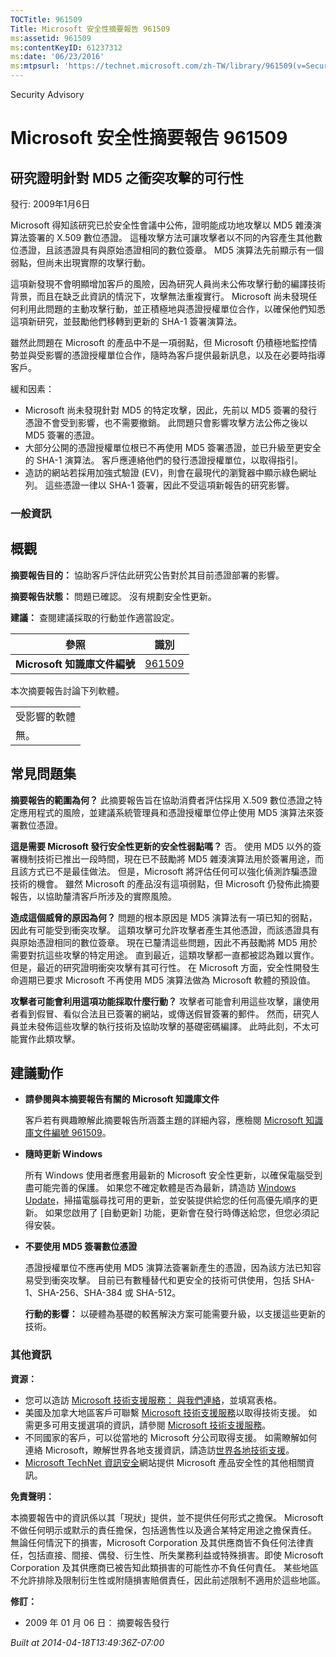 ```yaml
---
TOCTitle: 961509
Title: Microsoft 安全性摘要報告 961509
ms:assetid: 961509
ms:contentKeyID: 61237312
ms:date: '06/23/2016'
ms:mtpsurl: 'https://technet.microsoft.com/zh-TW/library/961509(v=Security.10)'
---
```


Security Advisory

Microsoft 安全性摘要報告 961509
===============================

研究證明針對 MD5 之衝突攻擊的可行性
-----------------------------------

發行: 2009年1月6日

Microsoft 得知該研究已於安全性會議中公佈，證明能成功地攻擊以 MD5 雜湊演算法簽署的 X.509 數位憑證。 這種攻擊方法可讓攻擊者以不同的內容產生其他數位憑證，且該憑證具有與原始憑證相同的數位簽章。 MD5 演算法先前顯示有一個弱點，但尚未出現實際的攻擊行動。

這項新發現不會明顯增加客戶的風險，因為研究人員尚未公佈攻擊行動的編譯技術背景，而且在缺乏此資訊的情況下，攻擊無法重複實行。 Microsoft 尚未發現任何利用此問題的主動攻擊行動，並正積極地與憑證授權單位合作，以確保他們知悉這項新研究，並鼓勵他們移轉到更新的 SHA-1 簽署演算法。

雖然此問題在 Microsoft 的產品中不是一項弱點，但 Microsoft 仍積極地監控情勢並與受影響的憑證授權單位合作，隨時為客戶提供最新訊息，以及在必要時指導客戶。

緩和因素：

-   Microsoft 尚未發現針對 MD5 的特定攻擊，因此，先前以 MD5 簽署的發行憑證不會受到影響，也不需要撤銷。 此問題只會影響攻擊方法公佈之後以 MD5 簽署的憑證。
-   大部分公開的憑證授權單位根已不再使用 MD5 簽署憑證，並已升級至更安全的 SHA-1 演算法。 客戶應連絡他們的發行憑證授權單位，以取得指引。
-   造訪的網站若採用加強式驗證 (EV)，則會在最現代的瀏覽器中顯示綠色網址列。 這些憑證一律以 SHA-1 簽署，因此不受這項新報告的研究影響。

### 一般資訊

概觀
----

<span></span>
**摘要報告目的：** 協助客戶評估此研究公告對於其目前憑證部署的影響。

**摘要報告狀態：** 問題已確認。 沒有規劃安全性更新。

**建議：** 查閱建議採取的行動並作適當設定。

| 參照                         | 識別                                             |
|------------------------------|--------------------------------------------------|
| **Microsoft 知識庫文件編號** | [961509](http://support.microsoft.com/kb/961509) |

本次摘要報告討論下列軟體。

|              |
|--------------|
| 受影響的軟體 |
| 無。         |

常見問題集
----------

<span></span>
**摘要報告的範圍為何？**
此摘要報告旨在協助消費者評估採用 X.509 數位憑證之特定應用程式的風險，並建議系統管理員和憑證授權單位停止使用 MD5 演算法來簽署數位憑證。

**這是需要 Microsoft 發行安全性更新的安全性弱點嗎？**
否。 使用 MD5 以外的簽署機制技術已推出一段時間，現在已不鼓勵將 MD5 雜湊演算法用於簽署用途，而且該方式已不是最佳做法。 但是，Microsoft 將評估任何可以強化偵測詐騙憑證技術的機會。 雖然 Microsoft 的產品沒有這項弱點，但 Microsoft 仍發佈此摘要報告，以協助釐清客戶所涉及的實際風險。

**造成這個威脅的原因為何？**
問題的根本原因是 MD5 演算法有一項已知的弱點，因此有可能受到衝突攻擊。 這類攻擊可允許攻擊者產生其他憑證，而該憑證具有與原始憑證相同的數位簽章。 現在已釐清這些問題，因此不再鼓勵將 MD5 用於需要對抗這些攻擊的特定用途。 直到最近，這類攻擊都一直都被認為難以實作。 但是，最近的研究證明衝突攻擊有其可行性。 在 Microsoft 方面，安全性開發生命週期已要求 Microsoft 不再使用 MD5 演算法做為 Microsoft 軟體的預設值。

**攻擊者可能會利用這項功能採取什麼行動？**
攻擊者可能會利用這些攻擊，讓使用者看到假冒、看似合法且已簽署的網站，或傳送假冒簽署的郵件。 然而，研究人員並未發佈這些攻擊的執行技術及協助攻擊的基礎密碼編譯。 此時此刻，不太可能實作此類攻擊。

建議動作
--------

<span></span>
-   **請參閱與本摘要報告有關的 Microsoft 知識庫文件**

    客戶若有興趣瞭解此摘要報告所涵蓋主題的詳細內容，應檢閱 [Microsoft 知識庫文件編號 961509](http://support.microsoft.com/kb/961509)。

-   **隨時更新 Windows**

    所有 Windows 使用者應套用最新的 Microsoft 安全性更新，以確保電腦受到盡可能完善的保護。 如果您不確定軟體是否為最新，請造訪 [Windows Update](http://windowsupdate.microsoft.com/)，掃描電腦尋找可用的更新，並安裝提供給您的任何高優先順序的更新。 如果您啟用了 \[自動更新\] 功能，更新會在發行時傳送給您，但您必須記得安裝。

-   **不要使用 MD5 簽署數位憑證**

    憑證授權單位不應再使用 MD5 演算法簽署新產生的憑證，因為該方法已知容易受到衝突攻擊。 目前已有數種替代和更安全的技術可供使用，包括 SHA-1、SHA-256、SHA-384 或 SHA-512。

    **行動的影響：** 以硬體為基礎的較舊解決方案可能需要升級，以支援這些更新的技術。

### 其他資訊

**資源：**

-   您可以造訪 [Microsoft 技術支援服務： 與我們連絡](https://support.microsoft.com/common/survey.aspx?scid=sw;en;1257&amp;showpage=1&amp;ws=technet&amp;sd=tech)，並填寫表格。
-   美國及加拿大地區客戶可聯繫 [Microsoft 技術支援服務](http://go.microsoft.com/fwlink/?linkid=21131)以取得技術支援。 如需更多可用支援選項的資訊，請參閱 [Microsoft 技術支援服務](http://support.microsoft.com/)。
-   不同國家的客戶，可以從當地的 Microsoft 分公司取得支援。 如需瞭解如何連絡 Microsoft，瞭解世界各地支援資訊，請造訪[世界各地技術支援](http://go.microsoft.com/fwlink/?linkid=21155)。
-   [Microsoft TechNet 資訊安全](http://www.microsoft.com/taiwan/technet/security/default.mspx)網站提供 Microsoft 產品安全性的其他相關資訊。

**免責聲明：**

本摘要報告中的資訊係以其「現狀」提供，並不提供任何形式之擔保。 Microsoft 不做任何明示或默示的責任擔保，包括適售性以及適合某特定用途之擔保責任。 無論任何情況下的損害，Microsoft Corporation 及其供應商皆不負任何法律責任，包括直接、間接、偶發、衍生性、所失業務利益或特殊損害。即使 Microsoft Corporation 及其供應商已被告知此類損害的可能性亦不負任何責任。 某些地區不允許排除及限制衍生性或附隨損害賠償責任，因此前述限制不適用於這些地區。

**修訂：**

-   2009 年 01 月 06 日： 摘要報告發行

*Built at 2014-04-18T13:49:36Z-07:00*
